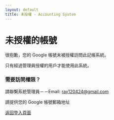 ```yaml
---
layout: default
title: 未授權 - Accounting System
---
```

# 未授權的帳號

很抱歉，您的 Google 帳號未被授權訪問此記帳系統。

只有經過管理員授權的用戶才能使用此系統。



### 需要訪問權限？

請聯繫系統管理員－－Email: ray120424@gmail.com

請提供您的 Google 帳號郵箱地址

[返回登入頁面](accounting/login.html)

<script>
  // Clear any existing session
  localStorage.removeItem('auth_session');
  
  // Disable Google auto-select
  if (typeof google !== 'undefined' && google.accounts && google.accounts.id) {
    google.accounts.id.disableAutoSelect();
  }
</script>